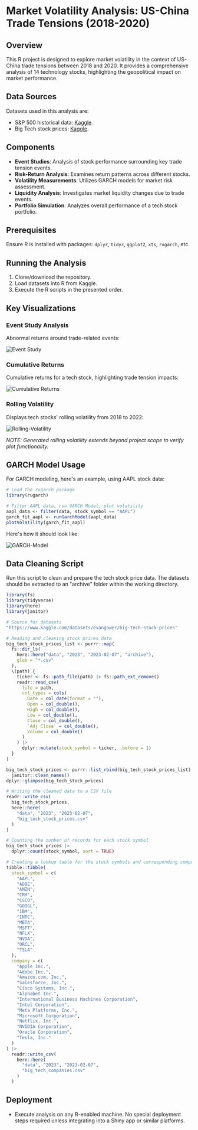 # Market Volatility Analysis: US-China Trade Tensions (2018-2020)

## Overview

This R project is designed to explore market volatility in the context of US-China trade tensions between 2018 and 2020. It provides a comprehensive analysis of 14 technology stocks, highlighting the geopolitical impact on market performance.

## Data Sources

Datasets used in this analysis are:

- S&P 500 historical data: [Kaggle](https://www.kaggle.com/datasets/henryhan117/sp-500-historical-data).
- Big Tech stock prices: [Kaggle](https://www.kaggle.com/datasets/evangower/big-tech-stock-prices).

## Components

- **Event Studies**: Analysis of stock performance surrounding key trade tension events.
- **Risk-Return Analysis**: Examines return patterns across different stocks.
- **Volatility Measurements**: Utilizes GARCH models for market risk assessment.
- **Liquidity Analysis**: Investigates market liquidity changes due to trade events.
- **Portfolio Simulation**: Analyzes overall performance of a tech stock portfolio.

## Prerequisites

Ensure R is installed with packages: `dplyr`, `tidyr`, `ggplot2`, `xts`, `rugarch`, etc.

## Running the Analysis

1. Clone/download the repository.
2. Load datasets into R from Kaggle.
3. Execute the R scripts in the presented order.

## Key Visualizations

### Event Study Analysis

Abnormal returns around trade-related events:  

![Event Study](Visualizations/stock_price_movements_2018_2021_with_events.png)

### Cumulative Returns

Cumulative returns for a tech stock, highlighting trade tension impacts: 

![Cumulative Returns](Visualizations/AAPL_Cumulative_Returns.png)

### Rolling Volatility

Displays tech stocks' rolling volatility from 2018 to 2022:

![Rolling-Volatility](Visualizations/rolling_volatility_2018_2021.png)

*NOTE: Generated rolling volatility extends beyond project scope to verify plot functionality.*

## GARCH Model Usage

For GARCH modeling, here's an example, using AAPL stock data:

```R
# Load the rugarch package
library(rugarch)

# Filter AAPL data, run GARCH Model, plot volatility
aapl_data <- filter(data, stock_symbol == "AAPL")
garch_fit_aapl <- runGarchModel(aapl_data)
plotVolatility(garch_fit_aapl)
```

Here's how it should look like:

![GARCH-Model](Visualizations/AAPL_volatility_white_bg.png)

## Data Cleaning Script

Run this script to clean and prepare the tech stock price data. The datasets should be extracted to an "archive" folder within the working directory.

```r
library(fs)
library(tidyverse)
library(here)
library(janitor)

# Source for datasets
"https://www.kaggle.com/datasets/evangower/big-tech-stock-prices"

# Reading and cleaning stock prices data
big_tech_stock_prices_list <- purrr::map(
  fs::dir_ls(
    here::here("data", "2023", "2023-02-07", "archive"),
    glob = "*.csv"
  ),
  \(path) {
    ticker <- fs::path_file(path) |> fs::path_ext_remove()
    readr::read_csv(
      file = path,
      col_types = cols(
        Date = col_date(format = ""),
        Open = col_double(),
        High = col_double(),
        Low = col_double(),
        Close = col_double(),
        `Adj Close` = col_double(),
        Volume = col_double()
      )
    ) |> 
      dplyr::mutate(stock_symbol = ticker, .before = 1)
  }
)

big_tech_stock_prices <- purrr::list_rbind(big_tech_stock_prices_list) |> 
  janitor::clean_names()
dplyr::glimpse(big_tech_stock_prices)

# Writing the cleaned data to a CSV file
readr::write_csv(
  big_tech_stock_prices,
  here::here(
    "data", "2023", "2023-02-07",
    "big_tech_stock_prices.csv"
  )
)

# Counting the number of records for each stock symbol
big_tech_stock_prices |> 
  dplyr::count(stock_symbol, sort = TRUE)

# Creating a lookup table for the stock symbols and corresponding companies
tibble::tibble(
  stock_symbol = c(
    "AAPL",
    "ADBE",
    "AMZN",
    "CRM",
    "CSCO",
    "GOOGL",
    "IBM",
    "INTC",
    "META",
    "MSFT",
    "NFLX",
    "NVDA",
    "ORCL",
    "TSLA"
  ),
  company = c(
    "Apple Inc.",
    "Adobe Inc.",
    "Amazon.com, Inc.",
    "Salesforce, Inc.",
    "Cisco Systems, Inc.",
    "Alphabet Inc.",
    "International Business Machines Corporation",
    "Intel Corporation",
    "Meta Platforms, Inc.",
    "Microsoft Corporation",
    "Netflix, Inc.",
    "NVIDIA Corporation",
    "Oracle Corporation",
    "Tesla, Inc."
  )
) |> 
  readr::write_csv(
    here::here(
      "data", "2023", "2023-02-07",
      "big_tech_companies.csv"
    )
  )
```

## Deployment

* Execute analysis on any R-enabled machine. No special deployment steps required unless integrating into a Shiny app or similar platforms.

